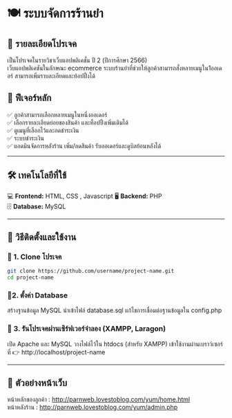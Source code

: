 # 🍽 ระบบจัดการร้านยำ  

## 📌 รายละเอียดโปรเจค 
เป็นโปรเจคในรายวิชาเว็บแอปพลิเคชั่น ปี 2 (ปีการศึกษา 2566)<br>
เว็บแอปพลิเคชันในลักษณะ ecommerce ระบบร้านยำที่ช่วยให้ลูกค้าสามารถสั่งหลายเมนูใน1ออเดอร์ สามารถเพิ่มราบละเอียดและท้อปปิ้งได้ <br>

## 🚀 ฟีเจอร์หลัก  
✅ ลูกค้าสามารถเลือกหลายเมนูในหนึ่งออเดอร์  
✅ เลือกรายละเอียดย่อยของสินค้า และท็อปปิ้งเพิ่มเติมได้  
✅ ดูเมนูที่เลือกไว้และกดชำระเงิน<br>
✅ ระบบชำระเงิน<br>
✅ แอดมินจัดการหลังร้าน เพิ่ม/ลดสินค้า รับออเดอร์และดูบิลย้อนหลังได้<br>

---

## 🛠 เทคโนโลยีที่ใช้  
💻 **Frontend:** HTML, CSS , Javascript
🖥 **Backend:** PHP  
🗄 **Database:** MySQL  

---

## 📌 วิธีติดตั้งและใช้งาน  

### 🔹 1. Clone โปรเจค  
```sh
git clone https://github.com/username/project-name.git  
cd project-name
``` 
### 🔹2. ตั้งค่า Database
สร้างฐานข้อมูล MySQL
นำเข้าไฟล์ database.sql
แก้ไขการเชื่อมต่อฐานข้อมูลใน config.php
### 🔹 3. รันโปรเจคผ่านเซิร์ฟเวอร์จำลอง (XAMPP, Laragon)
เปิด Apache และ MySQL
วางไฟล์ไว้ใน htdocs (สำหรับ XAMPP)
เข้าใช้งานผ่านเบราว์เซอร์ที่
👉 http://localhost/project-name

---

## 👾 ตัวอย่างหน้าเว็บ  

หน้าหลักของลูกค้า : http://parnweb.lovestoblog.com/yum/home.html <br>
หน้าหลังร้าน : http://parnweb.lovestoblog.com/yum/admin.php <br>
